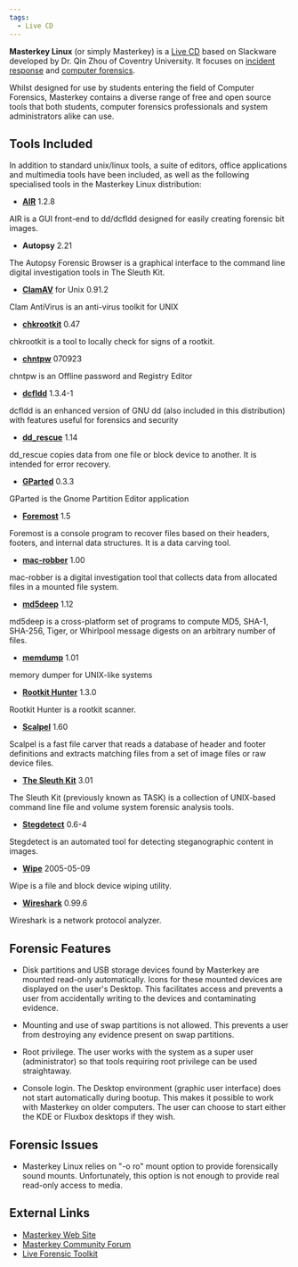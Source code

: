 ```yaml
---
tags:
  - Live CD
---
```

**Masterkey Linux** (or simply Masterkey) is a [Live CD](live_cd.md) based on
Slackware developed by Dr. Qin Zhou of Coventry University. It focuses on
[incident response](incident_response.md) and [computer forensics](computer_forensics.md).

Whilst designed for use by students entering the field of Computer
Forensics, Masterkey contains a diverse range of free and open source
tools that both students, computer forensics professionals and system
administrators alike can use.

## Tools Included

In addition to standard unix/linux tools, a suite of editors, office
applications and multimedia tools have been included, as well as the
following specialised tools in the Masterkey Linux distribution:

- **[AIR](air.md)** 1.2.8

AIR is a GUI front-end to dd/dcfldd designed for easily creating
forensic bit images.

- **Autopsy** 2.21

The Autopsy Forensic Browser is a graphical interface to the command
line digital investigation tools in The Sleuth Kit.

- **[ClamAV](clamav.md)** for Unix 0.91.2

Clam AntiVirus is an anti-virus toolkit for UNIX

- **[chkrootkit](chkrootkit.md)** 0.47

chkrootkit is a tool to locally check for signs of a rootkit.

- **[chntpw](chntpw.md)** 070923

chntpw is an Offline password and Registry Editor

- **[dcfldd](dcfldd.md)** 1.3.4-1

dcfldd is an enhanced version of GNU dd (also included in this
distribution) with features useful for forensics and security

- **[dd_rescue](dd_rescue.md)** 1.14

dd_rescue copies data from one file or block device to another. It is
intended for error recovery.

- **[GParted](gparted.md)** 0.3.3

GParted is the Gnome Partition Editor application

- **[Foremost](foremost.md)** 1.5

Foremost is a console program to recover files based on their headers,
footers, and internal data structures. It is a data carving tool.

- **[mac-robber](mac-robber.md)** 1.00

mac-robber is a digital investigation tool that collects data from
allocated files in a mounted file system.

- **[md5deep](md5deep.md)** 1.12

md5deep is a cross-platform set of programs to compute MD5, SHA-1,
SHA-256, Tiger, or Whirlpool message digests on an arbitrary number of
files.

- **[memdump](memdump.md)** 1.01

memory dumper for UNIX-like systems

- **[Rootkit Hunter](rootkit_hunter.md)** 1.3.0

Rootkit Hunter is a rootkit scanner.

- **[Scalpel](scalpel.md)** 1.60

Scalpel is a fast file carver that reads a database of header and footer
definitions and extracts matching files from a set of image files or raw
device files.

- **[The Sleuth Kit](the_sleuth_kit.md)** 3.01

The Sleuth Kit (previously known as TASK) is a collection of UNIX-based
command line file and volume system forensic analysis tools.

- **[Stegdetect](stegdetect.md)** 0.6-4

Stegdetect is an automated tool for detecting steganographic content in
images.

- **[Wipe](wipe.md)** 2005-05-09

Wipe is a file and block device wiping utility.

- **[Wireshark](wireshark.md)** 0.99.6

Wireshark is a network protocol analyzer.

## Forensic Features

- Disk partitions and USB storage devices found by Masterkey are mounted
  read-only automatically. Icons for these mounted devices are displayed
  on the user's Desktop. This facilitates access and prevents a user
  from accidentally writing to the devices and contaminating evidence.

<!-- -->

- Mounting and use of swap partitions is not allowed. This prevents a
  user from destroying any evidence present on swap partitions.

<!-- -->

- Root privilege. The user works with the system as a super user
  (administrator) so that tools requiring root privilege can be used
  straightaway.

<!-- -->

- Console login. The Desktop environment (graphic user interface) does
  not start automatically during bootup. This makes it possible to work
  with Masterkey on older computers. The user can choose to start either
  the KDE or Fluxbox desktops if they wish.

## Forensic Issues

- Masterkey Linux relies on "-o ro" mount option to provide forensically
  sound mounts. Unfortunately, this option is not enough to provide real
  read-only access to media.

## External Links

* [Masterkey Web Site](http://masterkeylinux.com)
* [Masterkey Community Forum](http://masterkeylinux.com/community)
* [Live Forensic Toolkit](http://masterkeylinux.com/index.php/lft)
